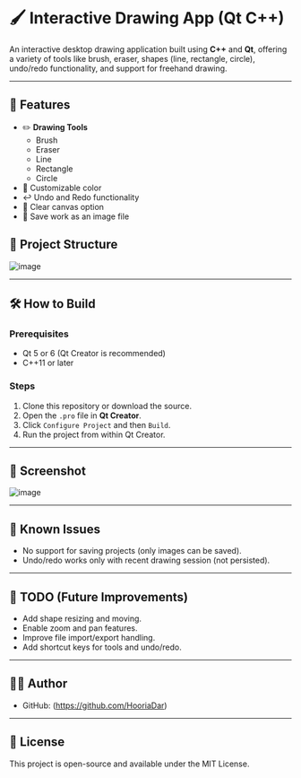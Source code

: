 # 🖌️ Interactive Drawing App (Qt C++)

An interactive desktop drawing application built using **C++** and **Qt**, offering a variety of tools like brush, eraser, shapes (line, rectangle, circle), undo/redo functionality, and support for freehand drawing.

---

## 🚀 Features

- ✏️ **Drawing Tools**
  - Brush
  - Eraser
  - Line
  - Rectangle
  - Circle
- 🎨 Customizable color 
- ↩️ Undo and Redo functionality
- 🧼 Clear canvas option
- 💾 Save work as an image file

## 🧱 Project Structure

![image](https://github.com/user-attachments/assets/abef7ec9-abfa-4e5c-9876-5b928905db0a)

---

## 🛠️ How to Build

### Prerequisites

- Qt 5 or 6 (Qt Creator is recommended)
- C++11 or later

### Steps

1. Clone this repository or download the source.
2. Open the `.pro` file in **Qt Creator**.
3. Click `Configure Project` and then `Build`.
4. Run the project from within Qt Creator.

---

## 📸 Screenshot

![image](https://github.com/user-attachments/assets/8ebe8cb1-1227-4154-b081-ee1dbdacf26e)


---

## 🧠 Known Issues

- No support for saving projects (only images can be saved).
- Undo/redo works only with recent drawing session (not persisted).

---

## 📌 TODO (Future Improvements)

- Add shape resizing and moving.
- Enable zoom and pan features.
- Improve file import/export handling.
- Add shortcut keys for tools and undo/redo.

---

## 🧑‍💻 Author
- GitHub: (https://github.com/HooriaDar)

---

## 📄 License

This project is open-source and available under the MIT License.
